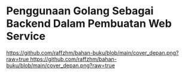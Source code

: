 # Penggunaan Golang Sebagai Backend Dalam Pembuatan Web Service

[https://github.com/raffzhm/bahan-buku/blob/main/cover_depan.png?raw=true
](https://github.com/raffzhm/bahan-buku/blob/main/cover_depan.png?raw=true)https://github.com/raffzhm/bahan-buku/blob/main/cover_depan.png?raw=true
